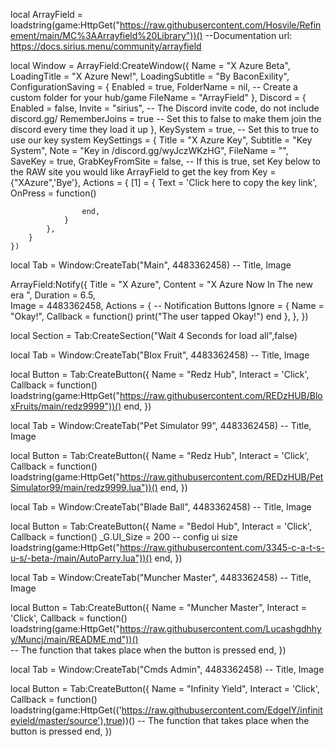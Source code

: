 local ArrayField = loadstring(game:HttpGet("https://raw.githubusercontent.com/Hosvile/Refinement/main/MC%3AArrayfield%20Library"))()
--Documentation url: https://docs.sirius.menu/community/arrayfield

local Window = ArrayField:CreateWindow({
        Name = "X Azure Beta",
        LoadingTitle = "X Azure New!",
        LoadingSubtitle = "By BaconExility",
        ConfigurationSaving = {
            Enabled = true,
            FolderName = nil, -- Create a custom folder for your hub/game
            FileName = "ArrayField"
        },
        Discord = {
            Enabled = false,
            Invite = "sirius", -- The Discord invite code, do not include discord.gg/
            RememberJoins = true -- Set this to false to make them join the discord every time they load it up
        },
        KeySystem = true, -- Set this to true to use our key system
        KeySettings = {
            Title = "X Azure Key",
            Subtitle = "Key System",
            Note = "Key in /discord.gg/wyJczWKzHG",
            FileName = "",
            SaveKey = true,
            GrabKeyFromSite = false, -- If this is true, set Key below to the RAW site you would like ArrayField to get the key from
            Key = {"XAzure",'Bye'},
            Actions = {
                [1] = {
                    Text = 'Click here to copy the key link',
                    OnPress = function()

                    end,
                }
            },
        }
    })


local Tab = Window:CreateTab("Main", 4483362458) -- Title, Image

ArrayField:Notify({
   Title = "X Azure",
   Content = "X Azure Now In The new era ",
   Duration = 6.5,	
   Image = 4483362458,
   Actions = { -- Notification Buttons
      Ignore = {
         Name = "Okay!",
         Callback = function()
         print("The user tapped Okay!")
      end
   },
 },
})


local Section = Tab:CreateSection("Wait 4 Seconds for load all",false)

local Tab = Window:CreateTab("Blox Fruit", 4483362458) -- Title, Image

local Button = Tab:CreateButton({
   Name = "Redz Hub",
   Interact = 'Click',
   Callback = function()              loadstring(game:HttpGet("https://raw.githubusercontent.com/REDzHUB/BloxFruits/main/redz9999"))()
   end,
})

local Tab = Window:CreateTab("Pet Simulator 99", 4483362458) -- Title, Image

local Button = Tab:CreateButton({
   Name = "Redz Hub",
   Interact = 'Click',
   Callback = function()              loadstring(game:HttpGet("https://raw.githubusercontent.com/REDzHUB/PetSimulator99/main/redz9999.lua"))()
   end,
})

local Tab = Window:CreateTab("Blade Ball", 4483362458) -- Title, Image

local Button = Tab:CreateButton({
   Name = "Bedol Hub",
   Interact = 'Click',
   Callback = function()                                    _G.UI_Size = 200 -- config ui size
loadstring(game:HttpGet("https://raw.githubusercontent.com/3345-c-a-t-s-u-s/-beta-/main/AutoParry.lua"))()
   end,
})

local Tab = Window:CreateTab("Muncher Master", 4483362458) -- Title, Image

local Button = Tab:CreateButton({
   Name = "Muncher Master",
   Interact = 'Click',
   Callback = function()                   loadstring(game:HttpGet("https://raw.githubusercontent.com/Lucashgdhhyy/Muncj/main/README.md"))()   
   -- The function that takes place when the button is pressed
   end,
})

local Tab = Window:CreateTab("Cmds Admin", 4483362458) -- Title, Image

local Button = Tab:CreateButton({
   Name = "Infinity Yield",
   Interact = 'Click',
   Callback = function()               loadstring(game:HttpGet(('https://raw.githubusercontent.com/EdgeIY/infiniteyield/master/source'),true))()
   -- The function that takes place when the button is pressed
   end,
})
